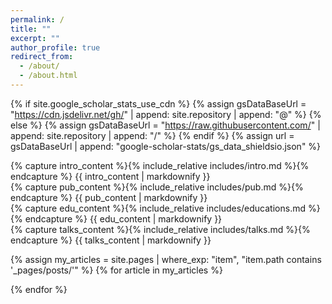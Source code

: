 ```yaml
---
permalink: /
title: ""
excerpt: ""
author_profile: true
redirect_from: 
  - /about/
  - /about.html
---
```


{% if site.google_scholar_stats_use_cdn %}
{% assign gsDataBaseUrl = "https://cdn.jsdelivr.net/gh/" | append: site.repository | append: "@" %}
{% else %}
{% assign gsDataBaseUrl = "https://raw.githubusercontent.com/" | append: site.repository | append: "/" %}
{% endif %}
{% assign url = gsDataBaseUrl | append: "google-scholar-stats/gs_data_shieldsio.json" %}

<div id="home" class="page-section">
  {% capture intro_content %}{% include_relative includes/intro.md %}{% endcapture %}
  {{ intro_content | markdownify }}
</div>

<div id="publications" class="page-section">
  {% capture pub_content %}{% include_relative includes/pub.md %}{% endcapture %}
  {{ pub_content | markdownify }}
</div>

<div id="educations" class="page-section">
  {% capture edu_content %}{% include_relative includes/educations.md %}{% endcapture %}
  {{ edu_content | markdownify }}
</div>

<div id="talks" class="page-section">
  {% capture talks_content %}{% include_relative includes/talks.md %}{% endcapture %}
  {{ talks_content | markdownify }}
</div>

{% assign my_articles = site.pages | where_exp: "item", "item.path contains '_pages/posts/'" %}
{% for article in my_articles %}
  <div id="{{ article.slug }}" class="page-section" style="display: none;">
    <h1>{{ article.title }}</h1>
    <hr>
    {{ article.content }}
  </div>
{% endfor %}

<script>
document.addEventListener("DOMContentLoaded", function() {
    // 1. 获取所有的内容板块
    const sections = document.querySelectorAll('.page-section');

    // 2. 定义一个函数，用来显示指定的板块，隐藏其他所有板块
    function showSection(targetId) {
        let sectionFound = false;
        sections.forEach(section => {
            if (section.id === targetId) {
                section.style.display = 'block';
                sectionFound = true;
            } else {
                section.style.display = 'none';
            }
        });
        // 如果找不到匹配的板块 (例如点击了主页链接)，就显示 home 板块
        if (!sectionFound && document.getElementById('home')) {
            document.getElementById('home').style.display = 'block';
        }
    }

    // 3. 页面加载时，根据URL的锚点决定显示哪个板块
    const currentHash = window.location.hash.substring(1);
    if (currentHash) {
        showSection(currentHash);
    } else {
        showSection('home'); // 如果没有锚点，默认显示 home 板块
    }

    // 4. 为页面上所有内部锚点链接添加点击事件 (已修正)
    const allAnchorLinks = document.querySelectorAll('a[href^="#"]');

    allAnchorLinks.forEach(link => {
        link.addEventListener('click', function(e) {
            const href = this.getAttribute('href');
            // 确保链接不是简单的 "#"
            if (href.length > 1) {
                const targetId = href.split('#')[1];

                if (targetId) {
                    // 阻止默认的滚动行为
                    e.preventDefault();
                    // 显示目标板块
                    showSection(targetId);
                    // 更新URL的锚点，这样用户可以复制和分享链接
                    window.history.pushState(null, null, '#' + targetId);
                }
            }
        });
    });

    // 5. 监听浏览器前进/后退按钮
    window.addEventListener('popstate', function() {
        const currentHashOnPop = window.location.hash.substring(1);
        if (currentHashOnPop) {
            showSection(currentHashOnPop);
        } else {
            showSection('home');
        }
    });
});
</script>